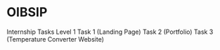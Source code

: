 # OIBSIP
Internship Tasks
Level 1
Task 1 (Landing Page)
Task 2 (Portfolio)
Task 3 (Temperature Converter Website)
